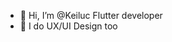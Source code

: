 - 👋 Hi, I’m @Keiluc Flutter developer 
- 🌱 I do UX/UI Design too

<!---
Keiluc/Keiluc is a ✨ special ✨ repository because its `README.md` (this file) appears on your GitHub profile.
You can click the Preview link to take a look at your changes.
--->
